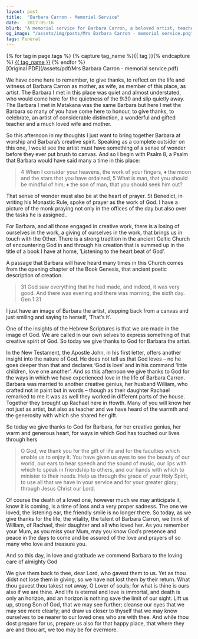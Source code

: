 ```yaml
---
layout: post
title:  "Barbara Carron - Memorial Service"
date:   2017-05-16
blurb: "A memorial service for Barbara Carron, a beloved artist, teacher, wife, and mother. The sermon reflects on Barbara's life and creative spirit, drawing parallels between her artistic process and the act of prayer. It also emphasizes the importance of love, as seen in Barbara's relationships and her generous sharing of her artistic gift."
og_image: "/assets/img/posts/Mrs Barbara Carron - memorial service.png"
tags: Funeral
---    
```

<div class="tag-pills">
  {% for tag in page.tags %}
    {% capture tag_name %}{{ tag }}{% endcapture %}
    <a href="{{ site.baseurl }}/tag/{{ tag_name | slugify }}" class="tag-pill">{{ tag_name }}</a>
  {% endfor %}
</div>
[Original PDF](/assets/pdf/Mrs Barbara Carron - memorial service.pdf)

We have come here to remember, to give thanks, to reflect on the life and witness of Barbara Carron as mother, as wife, as member of this place, as artist. The Barbara I met in this place was quiet and almost understated, who would come here for the quietness of the 9:30 and slip quietly away. The Barbara I met in Matakana was the same Barbara but here I met the Barbara so many of you have come here to honour, to give thanks, to celebrate, an artist of considerable distinction, a wonderful and gifted teacher and a much loved wife and mother.

So this afternoon in my thoughts I just want to bring together Barbara at worship and Barbara’s creative spirit. Speaking as a complete outsider on this one, I would see the artist must have something of a sense of wonder before they ever put brush to canvas. And so I begin with Psalm 8, a Psalm that Barbara would have said many a time in this place:

> 4 When I consider your heavens, the work of your fingers, ♦
> the moon and the stars that you have ordained,
> 5 What is man, that you should be mindful of him; ♦
> the son of man, that you should seek him out?

That sense of wonder must also be at the heart of prayer. St Benedict, in writing his Monastic Rule, spoke of prayer as the work of God. I have a picture of the monk praying not only in the offices of the day but also over the tasks he is assigned..

For Barbara, and all those engaged in creative work, there is a losing of ourselves in the work, a giving of ourselves in the work, that brings us in touch with the Other. There is a strong tradition in the ancient Celtic Church of encountering God in and through his creation that is summed up in the title of a book I have at home, ‘Listening to the heart beat of God’.

A passage that Barbara will have heard many times in this Church comes from the opening chapter of the Book Genesis, that ancient poetic description of creation.

> 31 God saw everything that he had made, and indeed, it was very good.
> And there was evening and there was morning, the sixth day. Gen 1:31

I just have an image of Barbara the artist, stepping back from a canvas and just smiling and saying to herself, ‘That’s it’.

One of the insights of the Hebrew Scriptures is that we are made in the image of God. We are called in our own selves to express something of that creative spirit of God. So today we give thanks to God for Barbara the artist.

In the New Testament, the Apostle John, in his first letter, offers another insight into the nature of God. He does not tell us that God loves – no he goes deeper than that and declares ‘God is love’ and in his command ‘little children, love one another’. And so this afternoon we give thanks to God for the ways in which we have experienced love in the life of Barbara Carron. Barbara was married to another creative genius, her husband William, who crafted not in paint but in words – though as their daughter Rachael remarked to me it was as well they worked in different parts of the house. Together they brought up Rachael here in Howth. Many of you will know her not just as artist, but also as teacher and we have heard of the warmth and the generosity with which she shared her gift.

So today we give thanks to God for Barbara, for her creative genius, her warm and generous heart, for ways in which God has touched our lives through hers

> O God, we thank you for the gift of life
> and for the faculties which enable us to enjoy it.
> You have given us eyes to see the beauty of our world,
> our ears to hear speech and the sound of music,
> our lips with which to speak in friendship to others,
> and our hands with which to minister to their needs.
> Help us through the grace of your Holy Spirit,
> to use all that we have in your service
> and for your greater glory;
> through Jesus Christ our Lord.

Of course the death of a loved one, however much we may anticipate it, know it is coming, is a time of loss and a very proper sadness. The one we loved, the listening ear, the friendly smile is no longer there. So today, as we give thanks for the life, the vitality, the talent of Barbara Carron, we think of William, of Rachael, their daughter and all who loved her. As you remember your Mum, as you miss your Mum, may you know God’s presence and peace in the days to come and be assured of the love and prayers of so many who love and treasure you.

And so this day, in love and gratitude we commend Barbara to the loving care of almighty God

We give them back to thee, dear Lord, who gavest them to us. Yet as thou didst not lose them in giving, so we have not lost them by their return. What thou gavest thou takest not away, O Lover of souls; for what is thine is ours also if we are thine. And life is eternal and love is immortal, and death is only an horizon, and an horizon is nothing save the limit of our sight. Lift us up, strong Son of God, that we may see further; cleanse our eyes that we may see more clearly; and draw us closer to thyself that we may know ourselves to be nearer to our loved ones who are with thee. And while thou dost prepare for us, prepare us also for that happy place, that where they are and thou art, we too may be for evermore.
